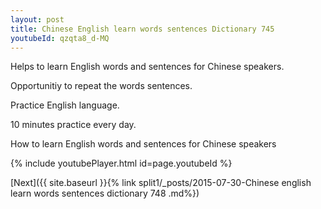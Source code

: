 ```yaml
---
layout: post
title: Chinese English learn words sentences Dictionary 745 
youtubeId: qzqta8_d-MQ
---
```

 
 
Helps to learn English words and sentences for Chinese speakers.

Opportunitiy to repeat the words sentences. 

Practice English language. 
 
10 minutes practice every day. 
 
How to learn English words and sentences for Chinese speakers 
 
{% include youtubePlayer.html id=page.youtubeId %}
 
 
[Next]({{ site.baseurl }}{% link  split1/_posts/2015-07-30-Chinese english learn words sentences dictionary 748 .md%})
 
